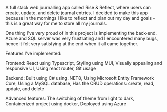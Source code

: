 A full stack web journalling app called Rise & Reflect, where users can create, update, and delete journal entries. I decided to make this app because in the mornings I like to reflect and plan out my day and goals - this is a great way for me to store all my journals. 

One thing I've very proud of in this project is implementing the back-end. Azure and SQL server was very frustrating and I encountered many bugs, hence it felt very satisfying at the end when it all came together. 


Features I've implemented:

Frontend:
React using Typescript, 
Styling using MUI, 
Visually appealing and responsive UI, 
Using react router,
Git usage

Backend:
Built using C# using .NET8,
Using Microsoft Entity Framework Core,
Using a MySQL database,
Has the CRUD operations: create, read, update, and delete

Advanced features:
The switching of theme from light to dark,
Containerized project using docker,
Deployed using Azure
